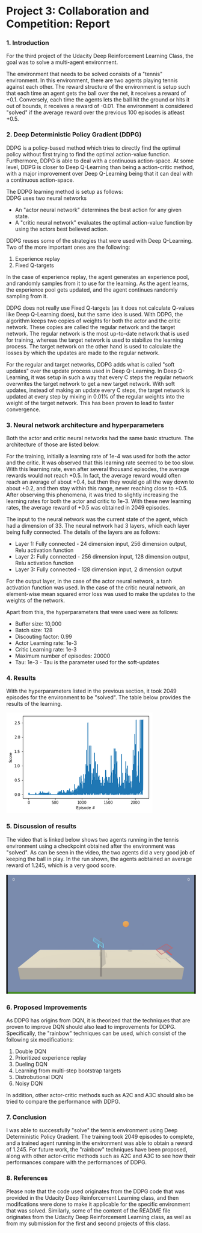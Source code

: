 # Project 3: Collaboration and Competition: Report

### 1. Introduction

For the third project of the Udacity Deep Reinforcement Learning Class, the goal was to solve a multi-agent environment.

The environment that needs to be solved consists of a "tennis" environment. In this environment, there are two agents playing tennis against each other. The reward structure of the environment is setup such that each time an agent gets the ball over the net, it receives a reward of +0.1. Conversely, each time the agents lets the ball hit the ground or hits it out of bounds, it receives a reward of -0.01. The environment is considered "solved" if the average reward over the previous 100 episodes is atleast +0.5.

### 2. Deep Deterministic Policy Gradient (DDPG)
DDPG is a policy-based method which tries to directly find the optimal policy without first trying to find the optimal action-value function. Furthermore, DDPG is able to deal with a continuous action-space. At some level, DDPG is closer to Deep Q-Learning than being a action-critic method, with a major improvement over Deep Q-Learning being that it can deal with a continuous action-space.

The DDPG learning method is setup as follows:<br/>
DDPG uses two neural networks
- An "actor neural network" determines the best action for any given state.
- A "critic neural network" evaluates the optimal action-value function by using the actors best believed action.

DDPG reuses some of the strategies that were used with Deep Q-Learning. Two of the more important ones are the following:
1. Experience replay
2. Fixed Q-targets

In the case of experience replay, the agent generates an experience pool, and randomly samples from it to use for the learning. As the agent learns, the experience pool gets updated, and the agent continues randomly sampling from it.

DDPG does not really use Fixed Q-targets (as it does not calculate Q-values like Deep Q-Learning does), but the same idea is used. With DDPG, the algorithm keeps two copies of weights for both the actor and the critic network. These copies are called the regular network and the target network. The regular network is the most up-to-date network that is used for training, whereas the target network is used to stabilize the learning process. The target network on the other hand is used to calculate the losses by which the updates are made to the regular network.

For the regular and target networks, DDPG adds what is called "soft updates" over the update process used in Deep Q-Learning. In Deep Q-Learning, it was setup in such a way that every C steps the regular network overwrites the target network to get a new target network. With soft updates, instead of making an update every C steps, the target network is updated at every step by mixing in 0.01% of the regular weights into the weight of the target network. This has been proven to lead to faster convergence.

### 3. Neural network architecture and hyperparameters
Both the actor and critic neural networks had the same basic structure. The architecture of those are listed below.

For the training, initially a learning rate of 1e-4 was used for both the actor and the critic. It was observed that this learning rate seemed to be too slow. With this learning rate, even after several thousand episodes, the average rewards would not reach +0.5. In fact, the average reward would often reach an average of about +0.4, but then they would go all the way down to about +0.2, and then stay within this range, never reaching close to +0.5. After observing this phenomena, it was tried to slightly increasing the learning rates for both the actor and critic to 1e-3. With these new learning rates, the average reward of +0.5 was obtained in 2049 episodes.

The input to the neural network was the current state of the agent, which had a dimension of 33. The neural network had 3 layers, which each layer being fully connected. The details of the layers are as follows:
- Layer 1: Fully connected - 24 dimension input, 256 dimension output, Relu activation function
- Layer 2: Fully connected - 256 dimension input, 128 dimension output, Relu activation function
- Layer 3: Fully connected - 128 dimension input, 2 dimension output

For the output layer, in the case of the actor neural network, a tanh activation function was used. In the case of the critic neural network, an element-wise mean squared error loss was used to make the updates to the weights of the network.

Apart from this, the hyperparameters that were used were as follows:
- Buffer size: 10,000
- Batch size: 128
- Discouting factor: 0.99
- Actor Learning rate: 1e-3
- Critic Learning rate: 1e-3
- Maximum number of episodes: 20000
- Tau: 1e-3 - Tau is the parameter used for the soft-updates

### 4. Results
With the hyperparameters listed in the previous section, it took 2049 episodes for the environment to be "solved". The table below provides the results of the learning.

![Results](Output.png)

### 5. Discussion of results
The video that is linked below shows two agents running in the tennis environment using a checkpoint obtained after the environment was "solved". As can be seen in the video, the two agents did a very good job of keeping the ball in play. In the run shown, the agents aobtained an average reward of 1.245, which is a very good score.<br/><br/>
[![Trained Agent](trainedvideo.png)](https://youtu.be/KyFHncslMDE "Trained Agent")

### 6. Proposed Improvements
As DDPG has origins from DQN, it is theorized that the techniques that are proven to improve DQN should also lead to improvements for DDPG. Specifically, the "rainbow" techniques can be used, which consist of the following six modifications:
1. Double DQN
2. Prioritized experience replay
3. Dueling DQN
4. Learning from multi-step bootstrap targets
5. Distrobutional DQN
6. Noisy DQN

In addition, other actor-critic methods such as A2C and A3C should also be tried to compare the performance with DDPG.

### 7. Conclusion
I was able to successfully "solve" the tennis environment using Deep Deterministic Policy Gradient. The training took 2049 episodes to complete, and a trained agent running in the environment was able to obtain a reward of 1.245. For future work, the "rainbow" techniques have been proposed, along with other actor-critic methods such as A2C and A3C to see how their performances compare with the performances of DDPG.

### 8. References
Please note that the code used originates from the DDPG code that was provided in the Udacity Deep Reinforcement Learning class, and then modifcations were done to make it applicable for the specific environment that was solved. Similarly, some of the content of the README file originates from the Udacity Deep Reinforcement Learning class, as well as from my submission for the first and second projects of this class.
